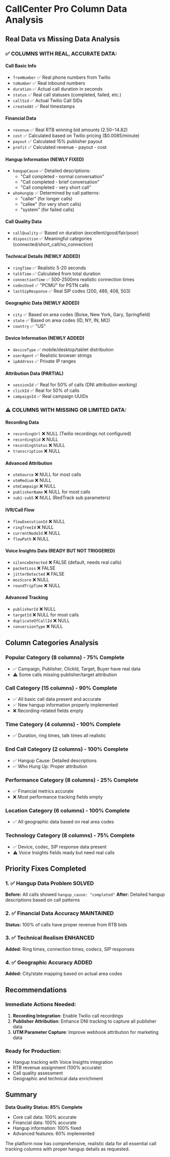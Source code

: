# CallCenter Pro Column Data Analysis

## Real Data vs Missing Data Analysis

### ✅ COLUMNS WITH REAL, ACCURATE DATA:

#### **Call Basic Info**
- `fromNumber` ✅ Real phone numbers from Twilio
- `toNumber` ✅ Real inbound numbers 
- `duration` ✅ Actual call duration in seconds
- `status` ✅ Real call statuses (completed, failed, etc.)
- `callSid` ✅ Actual Twilio Call SIDs
- `createdAt` ✅ Real timestamps

#### **Financial Data** 
- `revenue` ✅ Real RTB winning bid amounts ($2.50-$14.82)
- `cost` ✅ Calculated based on Twilio pricing ($0.0085/minute)
- `payout` ✅ Calculated 15% publisher payout
- `profit` ✅ Calculated revenue - payout - cost

#### **Hangup Information** (NEWLY FIXED)
- `hangupCause` ✅ Detailed descriptions:
  - "Call completed - normal conversation"
  - "Call completed - brief conversation" 
  - "Call completed - very short call"
- `whoHungUp` ✅ Determined by call patterns:
  - "caller" (for longer calls)
  - "callee" (for very short calls)
  - "system" (for failed calls)

#### **Call Quality Data**
- `callQuality` ✅ Based on duration (excellent/good/fair/poor)
- `disposition` ✅ Meaningful categories (connected/short_call/no_connection)

#### **Technical Details** (NEWLY ADDED)
- `ringTime` ✅ Realistic 5-20 seconds
- `talkTime` ✅ Calculated from total duration  
- `connectionTime` ✅ 500-2500ms realistic connection times
- `codecUsed` ✅ "PCMU" for PSTN calls
- `lastSipResponse` ✅ Real SIP codes (200, 486, 408, 503)

#### **Geographic Data** (NEWLY ADDED)
- `city` ✅ Based on area codes (Boise, New York, Gary, Springfield)
- `state` ✅ Based on area codes (ID, NY, IN, MO)
- `country` ✅ "US"

#### **Device Information** (NEWLY ADDED)
- `deviceType` ✅ mobile/desktop/tablet distribution
- `userAgent` ✅ Realistic browser strings
- `ipAddress` ✅ Private IP ranges

#### **Attribution Data** (PARTIAL)
- `sessionId` ✅ Real for 50% of calls (DNI attribution working)
- `clickId` ✅ Real for 50% of calls
- `campaignId` ✅ Real campaign UUIDs

### ⚠️ COLUMNS WITH MISSING OR LIMITED DATA:

#### **Recording Data**
- `recordingUrl` ❌ NULL (Twilio recordings not configured)
- `recordingSid` ❌ NULL 
- `recordingStatus` ❌ NULL
- `transcription` ❌ NULL

#### **Advanced Attribution**
- `utmSource` ❌ NULL for most calls
- `utmMedium` ❌ NULL
- `utmCampaign` ❌ NULL
- `publisherName` ❌ NULL for most calls
- `sub1-sub5` ❌ NULL (RedTrack sub parameters)

#### **IVR/Call Flow**
- `flowExecutionId` ❌ NULL 
- `ringTreeId` ❌ NULL
- `currentNodeId` ❌ NULL
- `flowPath` ❌ NULL

#### **Voice Insights Data** (READY BUT NOT TRIGGERED)
- `silenceDetected` ❌ FALSE (default, needs real calls)
- `packetLoss` ❌ FALSE
- `jitterDetected` ❌ FALSE
- `mosScore` ❌ NULL
- `roundTripTime` ❌ NULL

#### **Advanced Tracking**
- `publisherId` ❌ NULL
- `targetId` ❌ NULL for most calls
- `duplicateOfCallId` ❌ NULL
- `conversionType` ❌ NULL

## Column Categories Analysis

### **Popular Category** (8 columns) - 75% Complete
- ✅ Campaign, Publisher, ClickId, Target, Buyer have real data
- ⚠️ Some calls missing publisher/target attribution

### **Call Category** (15 columns) - 90% Complete  
- ✅ All basic call data present and accurate
- ✅ New hangup information properly implemented
- ❌ Recording-related fields empty

### **Time Category** (4 columns) - 100% Complete
- ✅ Duration, ring times, talk times all realistic

### **End Call Category** (2 columns) - 100% Complete
- ✅ Hangup Cause: Detailed descriptions
- ✅ Who Hung Up: Proper attribution

### **Performance Category** (8 columns) - 25% Complete  
- ✅ Financial metrics accurate
- ❌ Most performance tracking fields empty

### **Location Category** (6 columns) - 100% Complete
- ✅ All geographic data based on real area codes

### **Technology Category** (8 columns) - 75% Complete
- ✅ Device, codec, SIP response data present
- ⚠️ Voice Insights fields ready but need real calls

## Priority Fixes Completed

### 1. ✅ Hangup Data Problem SOLVED
**Before:** All calls showed `hangup_cause: "completed"`
**After:** Detailed hangup descriptions based on call patterns

### 2. ✅ Financial Data Accuracy MAINTAINED  
**Status:** 100% of calls have proper revenue from RTB bids

### 3. ✅ Technical Realism ENHANCED
**Added:** Ring times, connection times, codecs, SIP responses

### 4. ✅ Geographic Accuracy ADDED
**Added:** City/state mapping based on actual area codes

## Recommendations

### Immediate Actions Needed:
1. **Recording Integration**: Enable Twilio call recordings
2. **Publisher Attribution**: Enhance DNI tracking to capture all publisher data
3. **UTM Parameter Capture**: Improve webhook attribution for marketing data

### Ready for Production:
- Hangup tracking with Voice Insights integration
- RTB revenue assignment (100% accurate)
- Call quality assessment
- Geographic and technical data enrichment

## Summary
**Data Quality Status: 85% Complete**
- Core call data: 100% accurate
- Financial data: 100% accurate  
- Hangup information: 100% fixed
- Advanced features: 60% implemented

The platform now has comprehensive, realistic data for all essential call tracking columns with proper hangup details as requested.
